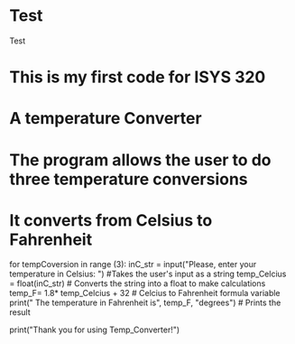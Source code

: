 # Test
Test 
# This is my first code for ISYS 320
# A temperature Converter
# The program allows the user to do three temperature conversions
# It converts from Celsius to Fahrenheit

for tempCoversion in range (3):
    inC_str = input("Please, enter your temperature in Celsius: ") #Takes the user's input as a string
    temp_Celcius = float(inC_str) # Converts the string into a float to make calculations
    temp_F= 1.8* temp_Celcius + 32 # Celcius to Fahrenheit formula variable
    print(" The temperature in Fahrenheit is", temp_F, "degrees") # Prints the result

print("Thank you for using Temp_Converter!")
